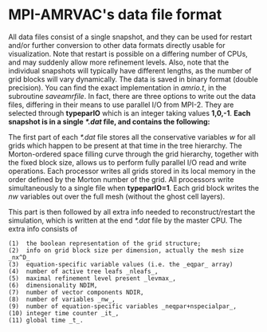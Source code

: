 # MPI-AMRVAC's data file format

All data files consist of a single snapshot, and they can be used for restart
and/or further conversion to other data formats directly usable for
visualization. Note that restart is possible on a differing number of CPUs,
and may suddenly allow more refinement levels. Also, note that the individual
snapshots will typically have different lengths, as the number of grid blocks
will vary dynamically. The data is saved in binary format (double precision).
You can find the exact implementation in _amrio.t_, in the subroutine
_saveamrfile_. In fact, there are three options to write out the data files,
differing in their means to use parallel I/O from MPI-2. They are selected
through **typeparIO** which is an integer taking values **1,0,-1**. **Each
snapshot is in a single _*.dat_ file, and contains the following:**

The first part of each _*.dat_ file stores all the conservative variables _w_
for all grids which happen to be present at that time in the tree hierarchy.
The Morton-ordered space filling curve through the grid hierarchy, together
with the fixed block size, allows us to perform fully parallel I/O read and
write operations. Each processor writes all grids stored in its local memory
in the order defined by the Morton number of the grid. All processors write
simultaneously to a single file when **typeparIO=1**. Each grid block writes
the _nw_ variables out over the full mesh (without the ghost cell layers).

This part is then followed by all extra info needed to reconstruct/restart the
simulation, which is written at the end _*.dat_ file by the master CPU. The
extra info consists of

    (1)  the boolean representation of the grid structure;
    (2)  info on grid block size per dimension, actually the mesh size _nx^D_
    (3)  equation-specific variable values (i.e. the _eqpar_ array)
    (4)  number of active tree leafs _nleafs_,
    (5)  maximal refinement level present _levmax_,
    (6)  dimensionality NDIM,
    (7)  number of vector components NDIR,
    (8)  number of variables _nw_,
    (9)  number of equation-specific variables _neqpar+nspecialpar_,
    (10) integer time counter _it_,
    (11) global time _t_.

